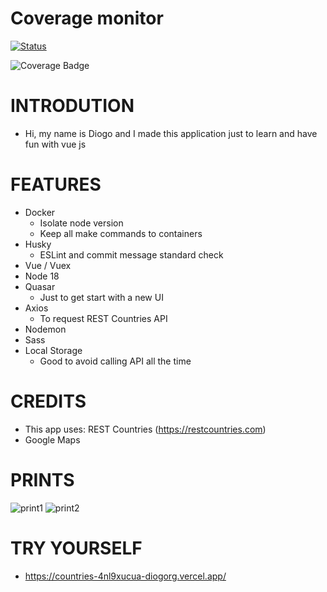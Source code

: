 # Coverage monitor
[![Status][ico-github-actions]][link-github]

[ico-github-actions]: https://github.com/slavcodev/coverage-monitor-action/workflows/build/badge.svg
[link-github]: https://github.com/slavcodev/coverage-monitor-action

![Coverage Badge](https://img.shields.io/endpoint?url=https://gist.githubusercontent.com/diogorg/bdf12e211619b048f9cbd75e89922b92/raw/countries-vue_coverage.json)

# INTRODUTION
- Hi, my name is Diogo and I made this application just to learn and have fun with vue js
# FEATURES
- Docker
    - Isolate node version
    - Keep all make commands to containers
- Husky
    - ESLint and commit message standard check
- Vue / Vuex
- Node 18
- Quasar
    - Just to get start with a new UI
- Axios
    - To request REST Countries API
- Nodemon
- Sass
- Local Storage
    - Good to avoid calling API all the time
# CREDITS
- This app uses: REST Countries (https://restcountries.com)
- Google Maps

# PRINTS
![print1](https://user-images.githubusercontent.com/1072595/197891972-b9f3936f-156f-4f5e-b33c-bfc0643f09b5.PNG)
![print2](https://user-images.githubusercontent.com/1072595/197891987-bb8e30e1-e840-45ad-ab51-d8dbb61a71ba.png)

# TRY YOURSELF
- https://countries-4nl9xucua-diogorg.vercel.app/
